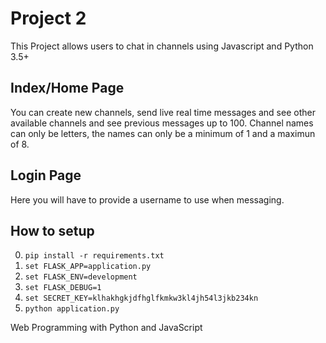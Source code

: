 # Project 2

This Project allows users to chat in channels using Javascript and Python 3.5+

## Index/Home Page
You can create new channels, send live real time messages and see other available channels and see previous messages up to 100.
Channel names can only be letters, the names can only be a minimum of 1 and a maximun of 8.

## Login Page
Here you will have to provide a username to use when messaging.

## How to setup
0. `pip install -r requirements.txt`
1. `set FLASK_APP=application.py`
2. `set FLASK_ENV=development`
3. `set FLASK_DEBUG=1`
4. `set SECRET_KEY=klhakhgkjdfhglfkmkw3kl4jh54l3jkb234kn`
5. `python application.py`


Web Programming with Python and JavaScript
